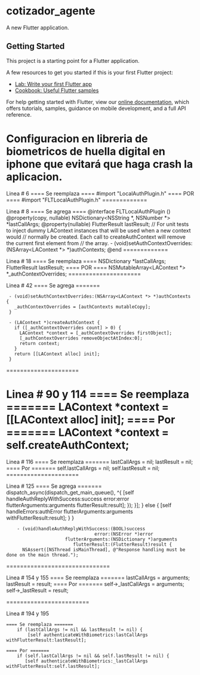 # cotizador_agente

A new Flutter application.

## Getting Started

This project is a starting point for a Flutter application.

A few resources to get you started if this is your first Flutter project:

- [Lab: Write your first Flutter app](https://flutter.dev/docs/get-started/codelab)
- [Cookbook: Useful Flutter samples](https://flutter.dev/docs/cookbook)

For help getting started with Flutter, view our
[online documentation](https://flutter.dev/docs), which offers tutorials,
samples, guidance on mobile development, and a full API reference.

# Configuracion en libreria de biometricos de huella digital en iphone que evitará que haga crash la aplicacion.


Linea # 6
    ==== Se reemplaza ====
        #import "LocalAuthPlugin.h"
    ==== POR ====
       #import "FLTLocalAuthPlugin.h"
    =============


Linea # 8
    ==== Se agrega ====
        @interface FLTLocalAuthPlugin ()
        @property(copy, nullable) NSDictionary<NSString *, NSNumber *> *lastCallArgs;
        @property(nullable) FlutterResult lastResult;
        // For unit tests to inject dummy LAContext instances that will be used when a new context would
        // normally be created. Each call to createAuthContext will remove the current first element from
        // the array.
        - (void)setAuthContextOverrides:(NSArray<LAContext *> *)authContexts;
        @end
    =============


Linea # 18
    ==== Se reemplaza ====
    NSDictionary *lastCallArgs;
      FlutterResult lastResult;
    ==== POR ====
      NSMutableArray<LAContext *> *_authContextOverrides;
    =====================


Linea # 42
  ==== Se agrega =======

     - (void)setAuthContextOverrides:(NSArray<LAContext *> *)authContexts {
       _authContextOverrides = [authContexts mutableCopy];
     }

     - (LAContext *)createAuthContext {
       if ([_authContextOverrides count] > 0) {
         LAContext *context = [_authContextOverrides firstObject];
         [_authContextOverrides removeObjectAtIndex:0];
         return context;
       }
       return [[LAContext alloc] init];
     }
  =====================

Linea # 90 y 114
  ==== Se reemplaza =======
    LAContext *context = [[LAContext alloc] init];
  ==== Por =======
    LAContext *context = self.createAuthContext;
  =====================

Linea # 116
    ==== Se reemplaza =======
       lastCallArgs = nil;
       lastResult = nil;
    ==== Por =======
     self.lastCallArgs = nil;
     self.lastResult = nil;
    =====================


Linea # 125
    ==== Se agrega =======
                                dispatch_async(dispatch_get_main_queue(), ^{
                                                   [self handleAuthReplyWithSuccess:success
                                                                              error:error
                                                                   flutterArguments:arguments
                                                                      flutterResult:result];
                                                 });
                                               }];
          } else {
            [self handleErrors:authError flutterArguments:arguments withFlutterResult:result];
          }
        }

        - (void)handleAuthReplyWithSuccess:(BOOL)success
                                     error:(NSError *)error
                          flutterArguments:(NSDictionary *)arguments
                             flutterResult:(FlutterResult)result {
          NSAssert([NSThread isMainThread], @"Response handling must be done on the main thread.");

  ==============================

Linea # 154 y 155
    ==== Se reemplaza =======
        lastCallArgs = arguments;
        lastResult = result;
    ==== Por =======
       self->_lastCallArgs = arguments;
       self->_lastResult = result;


   ========================

  Linea # 194 y 195

    ==== Se reemplaza =======
        if (lastCallArgs != nil && lastResult != nil) {
            [self authenticateWithBiometrics:lastCallArgs withFlutterResult:lastResult];

    ==== Por =======
        if (self.lastCallArgs != nil && self.lastResult != nil) {
           [self authenticateWithBiometrics:_lastCallArgs withFlutterResult:self.lastResult];
